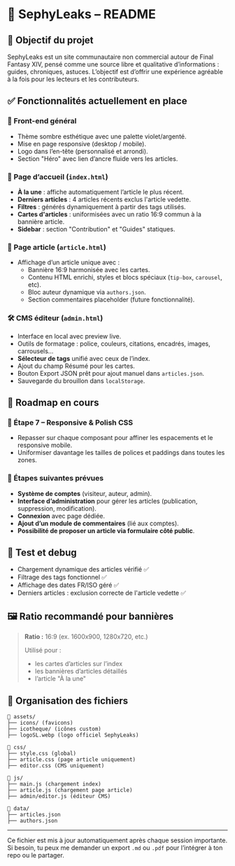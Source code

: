 # 📰 SephyLeaks – README

## 🎯 Objectif du projet
SephyLeaks est un site communautaire non commercial autour de Final Fantasy XIV, pensé comme une source libre et qualitative d’informations : guides, chroniques, astuces. L’objectif est d’offrir une expérience agréable à la fois pour les lecteurs et les contributeurs.

## ✅ Fonctionnalités actuellement en place

### 🎨 Front-end général
- Thème sombre esthétique avec une palette violet/argenté.
- Mise en page responsive (desktop / mobile).
- Logo dans l’en-tête (personnalisé et arrondi).
- Section "Héro" avec lien d’ancre fluide vers les articles.

### 📄 Page d’accueil (`index.html`)
- **À la une** : affiche automatiquement l’article le plus récent.
- **Derniers articles** : 4 articles récents exclus l'article vedette.
- **Filtres** : générés dynamiquement à partir des tags utilisés.
- **Cartes d'articles** : uniformisées avec un ratio 16:9 commun à la bannière article.
- **Sidebar** : section "Contribution" et "Guides" statiques.

### 📑 Page article (`article.html`)
- Affichage d’un article unique avec :
  - Bannière 16:9 harmonisée avec les cartes.
  - Contenu HTML enrichi, styles et blocs spéciaux (`tip-box`, `carousel`, etc).
  - Bloc auteur dynamique via `authors.json`.
  - Section commentaires placeholder (future fonctionnalité).

### 🛠️ CMS éditeur (`admin.html`)
- Interface en local avec preview live.
- Outils de formatage : police, couleurs, citations, encadrés, images, carrousels…
- **Sélecteur de tags** unifié avec ceux de l’index.
- Ajout du champ Résumé pour les cartes.
- Bouton Export JSON prêt pour ajout manuel dans `articles.json`.
- Sauvegarde du brouillon dans `localStorage`.

## 🔄 Roadmap en cours

### 🧱 Étape 7 – Responsive & Polish CSS
- Repasser sur chaque composant pour affiner les espacements et le responsive mobile.
- Uniformiser davantage les tailles de polices et paddings dans toutes les zones.

### 🔐 Étapes suivantes prévues
- **Système de comptes** (visiteur, auteur, admin).
- **Interface d’administration** pour gérer les articles (publication, suppression, modification).
- **Connexion** avec page dédiée.
- **Ajout d’un module de commentaires** (lié aux comptes).
- **Possibilité de proposer un article via formulaire côté public**.

## 🧪 Test et debug
- Chargement dynamique des articles vérifié ✅
- Filtrage des tags fonctionnel ✅
- Affichage des dates FR/ISO géré ✅
- Derniers articles : exclusion correcte de l'article vedette ✅

## 🖼 Ratio recommandé pour bannières
> **Ratio :** 16:9 (ex. 1600x900, 1280x720, etc.)
>
> Utilisé pour :
> - les cartes d’articles sur l’index
> - les bannières d’articles détaillés
> - l’article "À la une"

## 📁 Organisation des fichiers
```
📁 assets/
├── icons/ (favicons)
├── icotheque/ (icônes custom)
├── logoSL.webp (logo officiel SephyLeaks)

📁 css/
├── style.css (global)
├── article.css (page article uniquement)
├── editor.css (CMS uniquement)

📁 js/
├── main.js (chargement index)
├── article.js (chargement page article)
├── admin/editor.js (éditeur CMS)

📁 data/
├── articles.json
├── authors.json
```

---
Ce fichier est mis à jour automatiquement après chaque session importante. Si besoin, tu peux me demander un export `.md` ou `.pdf` pour l’intégrer à ton repo ou le partager.

